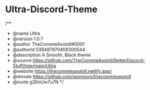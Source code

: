 # Ultra-Discord-Theme
/**
 * @name Ultra
 * @version 1.0.7
 * @author TheCommieAxolotl#0001
 * @authorId 538487970408300544
 * @description A Smooth, Black theme
 * @source https://github.com/TheCommieAxolotl/BetterDiscord-Stuff/tree/main/Ultra
 * @website https://thecommieaxolotl.netlify.app/
 * @donate https://github.com/sponsors/thecommieaxolotl
 * @invite g2KnUw7u7N
*/
